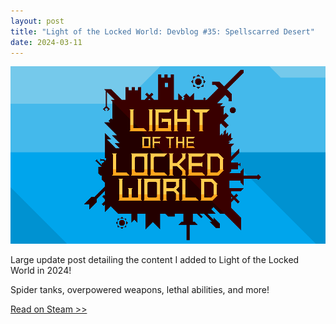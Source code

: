```yaml
---
layout: post
title: "Light of the Locked World: Devblog #35: Spellscarred Desert"
date: 2024-03-11
---
```


![](https://github.com/V3663L/v3663l.github.io/blob/main/images/Back%20to%20the%20Locked%20World%20banner.png?raw=true)

Large update post detailing the content I added to Light of the Locked World in 2024!

Spider tanks, overpowered weapons, lethal abilities, and more!

[Read on Steam >>](https://steamcommunity.com/games/1097560/announcements/detail/3994197038612182268)
